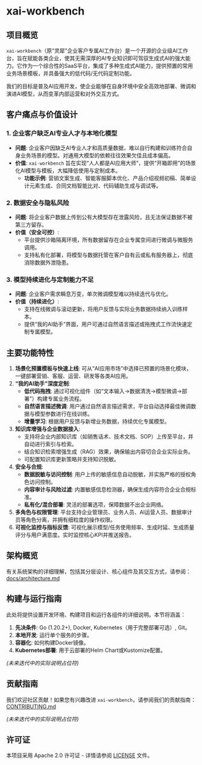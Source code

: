 # xai-workbench

## 项目概览

`xai-workbench`（原“灵犀”企业客户专属AI工作台）是一个开源的企业级AI工作台，旨在赋能各类企业，使其无需深厚的AI专业知识即可驾驭生成式AI的强大能力。它作为一个综合性的SaaS平台，集成了多种生成式AI能力，提供预置的常用业务场景模板，并具备强大的低代码/无代码定制功能。

我们的目标是普及AI应用开发，使企业能够在自身环境中安全高效地部署、微调和演进AI模型，从而变革内部运营和对外交互方式。

## 客户痛点与价值设计

### 1. 企业客户缺乏AI专业人才与本地化模型
*   **问题**: 企业客户因缺乏AI专业人才和高质量数据，难以自行构建和训练符合自身业务场景的模型。对通用大模型的依赖往往效果欠佳且成本偏高。
*   **价值**: `xai-workbench` 旨在实现“人人都是AI应用大师”，提供“开箱即用”的场景化AI模型与模板，大幅降低使用与定制成本。
    *   **功能示例**: 营销文案生成、智能客服脚本优化、产品介绍视频初稿、简单设计元素生成、合同文档智能比对、代码辅助生成与调试等。

### 2. 数据安全与隐私风险
*   **问题**: 将企业客户数据上传到公有大模型存在泄露风险，且无法保证数据不被第三方留存。
*   **价值（安全可控）**:
    *   平台提供沙箱隔离环境，所有数据留存在企业专属空间进行微调与微服务调用。
    *   支持私有化部署，将模型与数据托管在客户自有云或私有服务器上，彻底消除数据外泄隐患。

### 3. 模型持续进化与定制能力不足
*   **问题**: 企业客户需求瞬息万变，单次微调模型难以持续迭代与优化。
*   **价值（持续进化）**:
    *   支持在线微调与滚动更新，将用户反馈与实际业务数据持续纳入训练样本。
    *   提供“我的AI助手”界面，用户可通过自然语言描述或拖拽式工作流快速定制专属模型。

## 主要功能特性

1.  **场景化预置模板与快速上线**: 可从“AI应用市场”中选择已预置的场景化模块，一键部署营销、客服、运营、研发等各类AI应用。
2.  **“我的AI助手”深度定制**:
    *   **低代码拖拽**: 通过可视化组件（如“文本输入→数据清洗→模型微调→部署”）构建专属业务流程。
    *   **自然语言描述微调**: 用户通过自然语言描述需求，平台自动选择最佳微调数据与模型参数进行在线训练。
    *   **增量学习**: 根据用户反馈与新增业务数据，持续优化专属模型。
3.  **知识库增强与企业数据接入**:
    *   支持将企业内部知识库（如销售话术、技术文档、SOP）上传至平台，并自动进行索引与检索。
    *   结合知识检索增强生成（RAG）效果，确保输出内容切合企业实际业务。
    *   可配置知识库更新策略并支持知识脱敏。
4.  **安全与合规**:
    *   **数据脱敏与访问控制**: 用户上传的敏感信息自动脱敏，并实施严格的授权角色访问控制。
    *   **内容审计与风险过滤**: 内置敏感信息检测器，确保生成内容符合企业合规标准。
    *   **私有化/混合部署**: 灵活的部署选项，保障数据不出企业网络。
5.  **多角色与权限管理**: 平台支持企业管理员、业务人员、AI运营人员、数据审计员等角色分离，并拥有细粒度的操作权限。
6.  **可视化监控与指标反馈**: 可视化展示模型/任务使用频率、生成时延、生成质量评分与用户满意度。实时监控核心KPI并推送报告。

## 架构概览

有关系统架构的详细理解，包括其分层设计、核心组件及其交互方式，请参阅：
[docs/architecture.md](docs/architecture.md)

## 构建与运行指南

此处将提供设置开发环境、构建项目和运行各组件的详细说明。本节将涵盖：
1.  **先决条件**: Go (1.20.2+), Docker, Kubernetes（用于完整部署可选）, Git。
2.  **本地开发**: 运行单个服务的步骤。
3.  **容器化**: 如何构建Docker镜像。
4.  **Kubernetes部署**: 用于云部署的Helm Chart或Kustomize配置。

*(未来迭代中的实际说明占位符)*

## 贡献指南

我们欢迎社区贡献！如果您有兴趣改进 `xai-workbench`，请参阅我们的贡献指南：
[CONTRIBUTING.md](CONTRIBUTING.md)

*(未来迭代中的实际说明占位符)*

## 许可证

本项目采用 Apache 2.0 许可证 - 详情请参阅 [LICENSE](LICENSE) 文件。